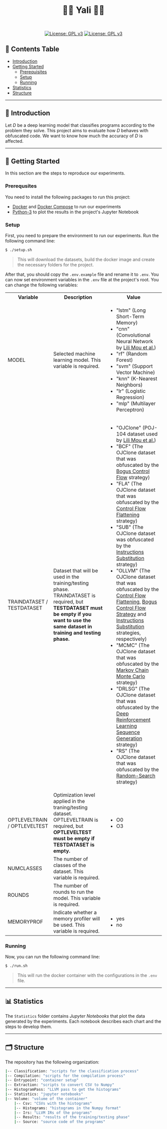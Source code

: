 <h1 align="center" style=""> 🥷🏻 Yali 🥷🏻 </h1> <br>

<p align="center">
  <a href="https://github.com/thais-damasio/yali/blob/main/LICENSE"><img src="https://img.shields.io/badge/license-GPL%203.0%20only-green?style=for-the-badge" alt="License: GPL v3"></a>
  <a href="https://github.com/lac-dcc/yali/commits/main">
    <img src="https://img.shields.io/github/last-commit/lac-dcc/yali/main?style=for-the-badge"
         alt="License: GPL v3">
  </a>
</p>


## :pushpin: **Contents Table**

* [Introduction](#introduction)
* [Getting Started](#getting-started)
    * [Prerequisites](#prerequisites)
    * [Setup](#setup)
    * [Running](#running)
* [Statistics](#statistics)
* [Structure](#structure)



---
<a id="introduction"></a>

## :scroll: **Introduction**

Let _D_ be a deep learning model that classifies programs according to the problem they solve. This project aims to evaluate how _D_ behaves with obfuscated code. We want to know how much the accuracy of _D_ is affected.



---
<a id="getting-started"></a>

## :checkered_flag: **Getting Started**
In this section are the steps to reproduce our experiments.


<a id="prerequisites"></a>

### **Prerequsites**
You need to install the following packages to run this project:

* [Docker](https://www.docker.com/get-started/) and [Docker Compose](https://docs.docker.com/compose/install/) to run our experiments
* [Python-3](https://www.python.org/downloads/) to plot the results in the project's Jupyter Notebook


<a id="setup"></a>

###  **Setup**
First, you need to prepare the environment to run our experiments. Run the following command line:

```bash
$ ./setup.sh
```

> This will download the datasets, build the docker image and create the necessary folders for the project. 

After that, you should copy the `.env.example` file and rename it to `.env`.
You can now set environment variables in the `.env` file at the project's root. You can change the following variables:

<table>
    <tbody>
        <tr>
            <th>Variable</th>
            <th>Description</th>
            <th>Value</th>
        </tr>
        <tr>
            <td>MODEL</td>
            <td>Selected machine learning model. This variable is required.</td>
            <td>
                <ul>
                    <li>"lstm" (Long Short-Term Memory) </li>
                    <li>"cnn" (Convolutional Neural Network by <a href="https://dl.acm.org/doi/10.5555/3015812.3016002">Lili Mou et al.</a>)</li>
                    <li>"rf" (Random Forest) </li>
                    <li>"svm" (Support Vector Machine) </li>
                    <li>"knn" (K-Nearest Neighbors) </li>
                    <li>"lr" (Logistic Regression) </li>
                    <li>"mlp" (Multilayer Perceptron) </li>
                </ul>
            </td>
        </tr>
        <tr>
            <td>TRAINDATASET / TESTDATASET</td>
            <td>Dataset that will be used in the training/testing phase. TRAINDATASET is required, but <b>TESTDATASET must be empty if you want to use the same dataset in training and testing phase.</b></td>
            <td>
                <ul>
                    <li>
                        "OJClone" (POJ-104 dataset used by <a href="https://dl.acm.org/doi/10.5555/3015812.3016002">Lili Mou et al.</a>)
                    </li>
                    <li>
                        "BCF" (The OJClone dataset that was obfuscated by the <a href="https://github.com/obfuscator-llvm/obfuscator/wiki/Bogus-Control-Flow">Bogus Control Flow</a> strategy) 
                    </li>
                    <li>
                        "FLA" (The OJClone dataset that was obfuscated by the <a href="https://github.com/obfuscator-llvm/obfuscator/wiki/Control-Flow-Flattening">Control Flow Flattening</a> strategy)
                    </li>
                    <li>
                        "SUB" (The OJClone dataset was obfuscated by the <a href="https://github.com/obfuscator-llvm/obfuscator/wiki/Instructions-Substitution">Instructions Substitution</a> strategy)
                    </li>
                    <li>
                        "OLLVM" (The OJClone dataset that was obfuscated by the <a href="https://github.com/obfuscator-llvm/obfuscator/wiki/Control-Flow-Flattening">Control Flow Flattening</a>, <a href="https://github.com/obfuscator-llvm/obfuscator/wiki/Bogus-Control-Flow">Bogus Control Flow Strategy</a> and <a href="https://github.com/obfuscator-llvm/obfuscator/wiki/Instructions-Substitution">Instructions Substitution</a> strategies, respectively)
                    </li>
                    <li>
                        "MCMC" (The OJClone dataset that was obfuscated by the <a href="https://arxiv.org/pdf/2111.10793.pdf">Markov Chain Monte Carlo</a> strategy)
                    </li>
                    <li>
                        "DRLSG" (The OJClone dataset that was obfuscated by the <a href="https://arxiv.org/pdf/2111.10793.pdf">Deep Reinforcement Learning Sequence Generation</a> strategy)
                    </li>
                    <li>
                        "RS" (The OJClone dataset that was obfuscated by the <a href="https://arxiv.org/pdf/2111.10793.pdf">Random-Search</a> strategy)
                    </li>
                </ul>
            </td>
        </tr>
        <tr>
            <td>OPTLEVELTRAIN / OPTLEVELTEST</td>
            <td>Optimization level applied in the traning/testing dataset. OPTLEVELTRAIN is required, but <b>OPTLEVELTEST must be empty if TESTDATASET is empty.</b></td>
            <td>
                <ul>
                    <li>O0</li>
                    <li>O3</li>
                </ul>
            </td>
        </tr>
        <tr>
            <td>NUMCLASSES</td>
            <td>The number of classes of the dataset. This variable is required.</td>
            <td></td>
        </tr>
        <tr>
            <td>ROUNDS</td>
            <td>The number of rounds to run the model. This variable is required.</td>
            <td></td>
        </tr>
        <tr>
            <td>MEMORYPROF</td>
            <td>Indicate whether a memory profiler will be used. This variable is required.</td>
            <td>
                <ul>
                    <li>yes</li>
                    <li>no</li>
                </ul>
            </td>
        </tr>
    </tbody>
</table>


<a id="running"></a>

### **Running**
Now, you can run the following command line:

```bash
$ ./run.sh
```

> This will run the docker container with the configurations in the `.env` file.



---
<a id="statistics"></a>

## :bar_chart: **Statistics**
The `Statistics` folder contains _Jupyter Notebooks_ that plot the data generated by the experiments. Each notebook describes each chart and the steps to develop them. 



---
<a id="structure"></a>

## :card_index_dividers: Structure
The repository has the following organization:

```bash
|-- Classification: "scripts for the classification process"
|-- Compilation: "scripts for the compilation process"
|-- Entrypoint: "container setup"
|-- Extraction: "scripts to convert CSV to Numpy"
|-- HistogramPass: "LLVM pass to get the histograms"
|-- Statistics: "jupyter notebooks"
|-- Volume: "volume of the container"
    |-- Csv: "CSVs with the histograms"
    |-- Histograms: "histograms in the Numpy format"
    |-- Irs: "LLVM IRs of the programs"
    |-- Results: "results of the training/testing phase"
    |-- Source: "source code of the programs"
```
